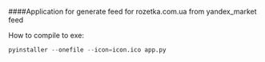 ####Application for generate feed for rozetka.com.ua from yandex_market feed   

How to compile to exe:

```python
pyinstaller --onefile --icon=icon.ico app.py
```